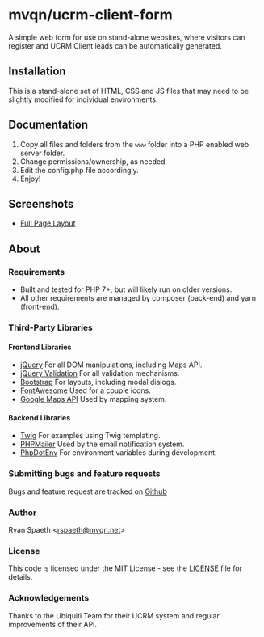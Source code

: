 # mvqn/ucrm-client-form
A simple web form for use on stand-alone websites, where visitors can register and UCRM Client leads can be
automatically generated.

## Installation
This is a stand-alone set of HTML, CSS and JS files that may need to be slightly modified for individual environments.


## Documentation

1. Copy all files and folders from the `www` folder into a PHP enabled web server folder.
2. Change permissions/ownership, as needed.
3. Edit the config.php file accordingly.
4. Enjoy! 

## Screenshots
- [Full Page Layout](screenshots/full.jpg)


## About

### Requirements
- Built and tested for PHP 7+, but will likely run on older versions. 
- All other requirements are managed by composer (back-end) and yarn (front-end).

### Third-Party Libraries

#### Frontend Libraries
- [jQuery](https://jquery.org/) For all DOM manipulations, including Maps API.
- [jQuery Validation](https://jqueryvalidation.org/) For all validation mechanisms.
- [Bootstrap](https://getbootstrap.com/) For layouts, including modal dialogs.
- [FontAwesome](https://fontawesome.com/) Used for a couple icons.
- [Google Maps API](https://developers.google.com/maps/documentation/) Used by mapping system.

#### Backend Libraries
- [Twig](https://twig.symfony.com/) For examples using Twig templating.
- [PHPMailer](https://github.com/PHPMailer/PHPMailer) Used by the email notification system.
- [PhpDotEnv](https://github.com/vlucas/phpdotenv) For environment variables during development.


### Submitting bugs and feature requests
Bugs and feature request are tracked on [Github](https://github.com/mvqn/ucrm-client-form/issues)

### Author
Ryan Spaeth <[rspaeth@mvqn.net](mailto:rspaeth@mvqn.net)>

### License
This code is licensed under the MIT License - see the [LICENSE](/LICENSE) file for details.

### Acknowledgements
Thanks to the Ubiquiti Team for their UCRM system and regular improvements of their API.